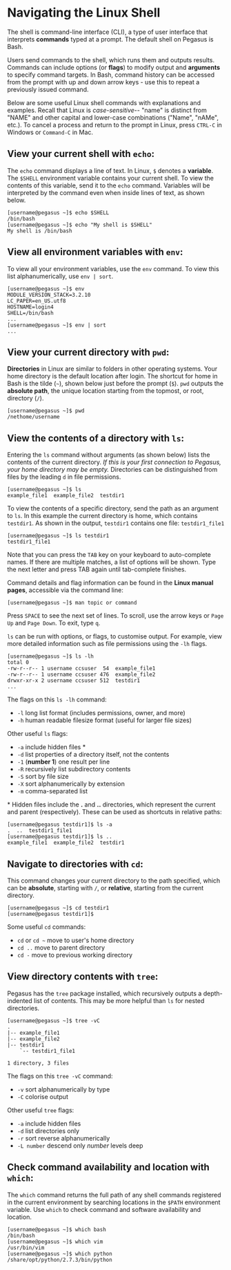 # Navigating the Linux Shell

The shell is command-line interface (CLI), a type of user interface that
interprets **commands** typed at a prompt. The default shell on Pegasus
is Bash.

Users send commands to the shell, which runs them and outputs results.
Commands can include options (or **flags**) to modify output and
**arguments** to specify command targets. In Bash, command history can
be accessed from the prompt with up and down arrow keys - use this to
repeat a previously issued command.

Below are some useful Linux shell commands with explanations and
examples. Recall that Linux is *case-sensitive*-- "name" is distinct
from "NAME" and other capital and lower-case combinations ("Name",
"nAMe", etc.). To cancel a process and return to the prompt in Linux,
press `CTRL-C` in Windows or `Command-C` in Mac.

## View your current shell with `echo`:

The `echo` command displays a line of text. In Linux, `$` denotes a
**variable**. The `$SHELL` environment variable contains your current
shell. To view the contents of this variable, send it to the `echo`
command. Variables will be interpreted by the command even when inside
lines of text, as shown below.

    [username@pegasus ~]$ echo $SHELL
    /bin/bash
    [username@pegasus ~]$ echo "My shell is $SHELL"
    My shell is /bin/bash

  

## View all environment variables with `env`:

To view all your environment variables, use the `env` command. To view
this list alphanumerically, use `env | sort`.

    [username@pegasus ~]$ env
    MODULE_VERSION_STACK=3.2.10
    LC_PAPER=en_US.utf8
    HOSTNAME=login4
    SHELL=/bin/bash
    ...
    [username@pegasus ~]$ env | sort
    ...

  

## View your current directory with `pwd`:

**Directories** in Linux are similar to folders in other operating
systems. Your home directory is the default location after login. The
shortcut for home in Bash is the tilde (`~`), shown below just before
the prompt (`$`). `pwd` outputs the **absolute path**, the unique
location starting from the topmost, or root, directory (`/`).

    [username@pegasus ~]$ pwd
    /nethome/username

  

## View the contents of a directory with `ls`:

Entering the `ls` command without arguments (as shown below) lists the
contents of the current directory. *If this is your first connection to
Pegasus, your home directory may be empty.* Directories can be
distinguished from files by the leading `d` in file permissions.

    [username@pegasus ~]$ ls 
    example_file1  example_file2  testdir1

To view the contents of a specific directory, send the path as an
argument to `ls`. In this example the current directory is home, which
contains `testdir1`. As shown in the output, `testdir1` contains one
file: `testdir1_file1`

    [username@pegasus ~]$ ls testdir1
    testdir1_file1

  

Note that you can press the `TAB` key on your keyboard to auto-complete
names. If there are multiple matches, a list of options will be shown.
Type the next letter and press TAB again until tab-complete finishes.

Command details and flag information can be found in the **Linux manual
pages**, accessible via the command line:

    [username@pegasus ~]$ man topic or command

Press `SPACE` to see the next set of lines. To scroll, use the arrow
keys or `Page Up` and `Page Down`. To exit, type `q`.

  

`ls` can be run with options, or flags, to customise output. For
example, view more detailed information such as file permissions using
the `-lh` flags.

    [username@pegasus ~]$ ls -lh
    total 0
    -rw-r--r-- 1 username ccsuser  54  example_file1
    -rw-r--r-- 1 username ccsuser 476  example_file2
    drwxr-xr-x 2 username ccsuser 512  testdir1
    ...

The flags on this `ls -lh` command:

  - `-l` long list format (includes permissions, owner, and more)
  - `-h` human readable filesize format (useful for larger file sizes)

Other useful `ls` flags:

  - `-a` include hidden files \*
  - `-d` list properties of a directory itself, not the contents
  - `-1` (**number 1**) one result per line
  - `-R` recursively list subdirectory contents
  - `-S` sort by file size
  - `-X` sort alphanumerically by extension
  - `-m` comma-separated list

\* Hidden files include the **.** and **..** directories, which
represent the current and parent (respectively). These can be used as
shortcuts in relative paths:

    [username@pegasus testdir1]$ ls -a
    .  ..  testdir1_file1
    [username@pegasus testdir1]$ ls ..
    example_file1  example_file2  testdir1

  

## Navigate to directories with `cd`:

This command changes your current directory to the path specified, which
can be **absolute**, starting with `/`, or **relative**, starting from
the current directory.

    [username@pegasus ~]$ cd testdir1
    [username@pegasus testdir1]$

Some useful `cd` commands:

  - `cd` or `cd ~` move to user's home directory
  - `cd ..` move to parent directory
  - `cd -` move to previous working directory

  

## View directory contents with `tree`:

Pegasus has the `tree` package installed, which recursively outputs a
depth-indented list of contents. This may be more helpful than `ls` for
nested directories.

    [username@pegasus ~]$ tree -vC
    .
    |-- example_file1
    |-- example_file2
    |-- testdir1
        `-- testdir1_file1
    
    1 directory, 3 files

The flags on this `tree -vC` command:

  - `-v` sort alphanumerically by type
  - `-C` colorise output

Other useful `tree` flags:

  - `-a` include hidden files
  - `-d` list directories only
  - `-r` sort reverse alphanumerically
  - `-L number` descend only *number* levels deep

## Check command availability and location with `which`:

The `which` command returns the full path of any shell commands
registered in the current environment by searching locations in the
`$PATH` environment variable. Use `which` to check command and software
availability and location.

    [username@pegasus ~]$ which bash
    /bin/bash
    [username@pegasus ~]$ which vim
    /usr/bin/vim
    [username@pegasus ~]$ which python
    /share/opt/python/2.7.3/bin/python
